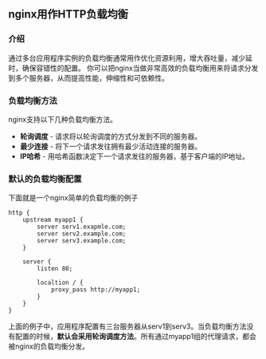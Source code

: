 ## nginx用作HTTP负载均衡
### 介绍
通过多台应用程序实例的负载均衡通常用作优化资源利用，增大吞吐量，减少延时，确保容错性的配置。
你可以把nginx当做非常高效的负载均衡用来将请求分发到多个服务器，从而提高性能，伸缩性和可依赖性。
### 负载均衡方法
nginx支持以下几种负载均衡方法。
* __轮询调度__ - 请求将以轮询调度的方式分发到不同的服务器。
* __最少连接__ - 将下一个请求发往拥有最少活动连接的服务器。
* __IP哈希__ - 用哈希函数决定下一个请求发往的服务器，基于客户端的IP地址。
### 默认的负载均衡配置
下面就是一个nginx简单的负载均衡的例子
```
http {
    upstream myapp1 {
        server serv1.exapmle.com;
        server serv2.example.com;
        server serv3.example.com;
    }

    server {
        listen 80;

        localtion / {
            proxy_pass http://myapp1;
        }
    }
}
```
上面的例子中，应用程序配置有三台服务器从serv1到serv3。当负载均衡方法没有配置的时候，__默认会采用轮询调度方法__。所有通过myapp1组的代理请求，都会被nginx的负载均衡分发。